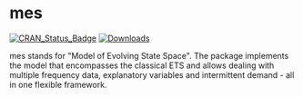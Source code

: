 # mes
[![CRAN_Status_Badge](http://www.r-pkg.org/badges/version/mes)](https://cran.r-project.org/package=mes)
[![Downloads](http://cranlogs.r-pkg.org/badges/mes)](https://cran.r-project.org/package=mes)

mes stands for "Model of Evolving State Space". The package implements the model that encompasses the classical ETS and allows dealing with multiple frequency data, explanatory variables and intermittent demand - all in one flexible framework.
